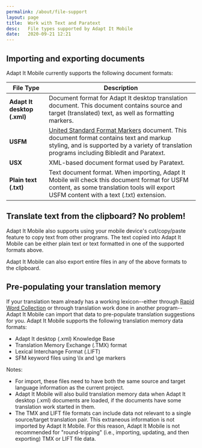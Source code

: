 ```yaml
---
permalink: /about/file-support
layout: page
title:  Work with Text and Paratext
desc:   File types supported by Adapt It Mobile
date:   2020-09-21 12:21
---
```


## Importing and exporting documents

Adapt It Mobile currently supports the following document formats:

| File Type                    | Description |
|----------------------------|-------------------------------|
| **Adapt It desktop (.xml)** | Document format for Adapt It desktop translation document. This document contains source and target (translated) text, as well as formatting markers. |
| **USFM** | [United Standard Format Markers](https://ubsicap.github.io/usfm/) document. This document format contains text and markup styling, and is supported by a variety of translation programs including Bibledit and Paratext. |
| **USX** | XML-based document format used by Paratext. |
| **Plain text (.txt)** | Text document format. When importing, Adapt It Mobile will check this document format for USFM content, as some translation tools will export USFM content with a text (.txt) extension. |

## Translate text from the clipboard? No problem!

Adapt It Mobile also supports using your mobile device's cut/copy/paste feature to copy text from other programs. The text copied into Adapt It Mobile can be either plain text or text formatted in one of the supported formats above. 

Adapt It Mobile can also export entire files in any of the above formats to the clipboard.

## Pre-populating your translation memory

If your translation team already has a working lexicon--either through [Rapid Word Collection](https://rapidwords.net) or through translation work done in another program--Adapt It Mobile can import that data to pre-populate translation suggestions for you. Adapt It Mobile supports the following translation memory data formats:

- Adapt It desktop (.xml) Knowledge Base
- Translation Memory Exchange (.TMX) format
- Lexical Interchange Format (.LIFT)
- SFM keyword files using \lx and \ge markers

Notes:

- For import, these files need to have both the same source and target language information as the current project.
- Adapt It Mobile will also build translation memory data when Adapt It desktop (.xml) documents are loaded, if the documents have some translation work started in them.
- The TMX and LIFT file formats can include data not relevant to a single source/target translation pair. This extraneous information is not imported by Adapt It Mobile. For this reason, Adapt It Mobile is not recommended for "round-tripping" (i.e., importing, updating, and then exporting) TMX or LIFT file data.
